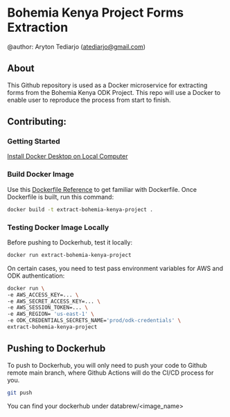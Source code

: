 # Bohemia Kenya Project Forms Extraction
@author: Aryton Tediarjo (atediarjo@gmail.com)

## About
This Github repository is used as a Docker microservice for extracting forms from the Bohemia Kenya ODK Project. This repo will use a Docker to enable user to reproduce the process from start to finish. 

## Contributing:

### Getting Started
[Install Docker Desktop on Local Computer](https://docs.docker.com/desktop/)

### Build Docker Image
Use this [Dockerfile Reference](https://docs.docker.com/build/building/packaging/) to get familiar with Dockerfile. Once Dockerfile is built, run this command:

```zsh
docker build -t extract-bohemia-kenya-project .
```

### Testing Docker Image Locally
Before pushing to Dockerhub, test it locally:

```zsh
docker run extract-bohemia-kenya-project
```

On certain cases, you need to test pass environment variables for AWS and ODK authentication:

```zsh
docker run \
-e AWS_ACCESS_KEY=... \ 
-e AWS_SECRET_ACCESS_KEY=... \
-e AWS_SESSION_TOKEN=... \
-e AWS_REGION= 'us-east-1' \
-e ODK_CREDENTIALS_SECRETS_NAME='prod/odk-credentials' \
extract-bohemia-kenya-project
```

## Pushing to Dockerhub

To push to Dockerhub, you will only need to push your code to Github remote main branch, where Github Actions will do the CI/CD process for you.

```zsh
git push
```

You can find your dockerhub under databrew/<image_name>


